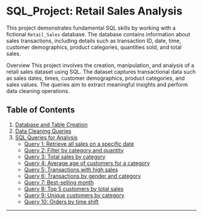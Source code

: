 # SQL_Project: Retail Sales Analysis

This project demonstrates fundamental SQL skills by working with a fictional `Retail_Sales` database. The database contains information about sales transactions, including details such as transaction ID, date, time, customer demographics, product categories, quantities sold, and total sales.

Overview
This project involves the creation, manipulation, and analysis of a retail sales dataset using SQL. The dataset captures transactional data such as sales dates, times, customer demographics, product categories, and sales values. The queries aim to extract meaningful insights and perform data cleaning operations.

## Table of Contents
1. [Database and Table Creation](#database-and-table-creation)
2. [Data Cleaning Queries](#data-cleaning-queries)
3. [SQL Queries for Analysis](#sql-queries-for-analysis)
   - [Query 1: Retrieve all sales on a specific date](#query-1-retrieve-all-sales-on-a-specific-date)
   - [Query 2: Filter by category and quantity](#query-2-filter-by-category-and-quantity)
   - [Query 3: Total sales by category](#query-3-total-sales-by-category)
   - [Query 4: Average age of customers for a category](#query-4-average-age-of-customers-for-a-category)
   - [Query 5: Transactions with high sales](#query-5-transactions-with-high-sales)
   - [Query 6: Transactions by gender and category](#query-6-transactions-by-gender-and-category)
   - [Query 7: Best-selling month](#query-7-best-selling-month)
   - [Query 8: Top 5 customers by total sales](#query-8-top-5-customers-by-total-sales)
   - [Query 9: Unique customers by category](#query-9-unique-customers-by-category)
   - [Query 10: Orders by time shift](#query-10-orders-by-time-shift)


---
